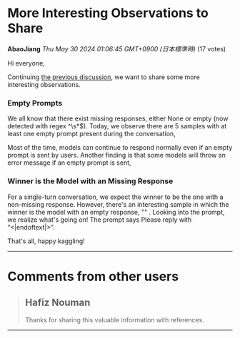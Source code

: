 # More Interesting Observations to Share

**AbaoJiang** *Thu May 30 2024 01:06:45 GMT+0900 (日本標準時)* (17 votes)

Hi everyone,

Continuing [the previous discussion](https://www.kaggle.com/competitions/lmsys-chatbot-arena/discussion/508200), we want to share some more interesting observations.

### Empty Prompts

We all know that there exist missing responses, either None or empty (now  detected with regex ^\s*$). Today, we observe there are 5 samples with at least one empty prompt present during the conversation,

[](https://postimg.cc/q6hgRT8P)

Most of the time, models can continue to respond normally even if an empty prompt is sent by users. Another finding is that some models will throw an error message if an empty prompt is sent,

### Winner is the Model with an Missing Response

For a single-turn conversation, we expect the winner to be the one with a non-missing response. However, there's an interesting sample in which the winner is the model with an empty response, "" . Looking into the prompt, we realize what's going on! The prompt says Please reply with “<|endoftext|>”.

[](https://postimg.cc/GB9kYHnN)

That's all, happy kaggling!



---

 # Comments from other users

> ## Hafiz Nouman
> 
> Thanks for sharing this valuable information with references.
> 
> 
> 


---

